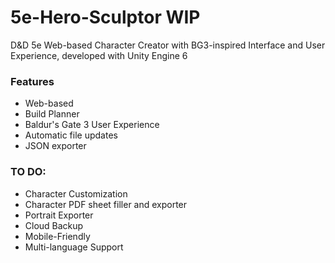 # 5e-Hero-Sculptor WIP
D&amp;D 5e Web-based Character Creator with BG3-inspired Interface and User Experience, developed with Unity Engine 6
### Features
 - Web-based
 - Build Planner
 - Baldur's Gate 3 User Experience
 - Automatic file updates
 - JSON exporter
### TO DO:
 - Character Customization
 - Character PDF sheet filler and exporter
 - Portrait Exporter
 - Cloud Backup
 - Mobile-Friendly
 - Multi-language Support
